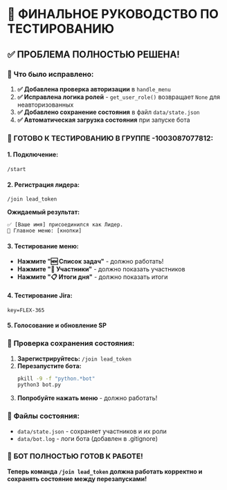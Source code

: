 # 🎯 ФИНАЛЬНОЕ РУКОВОДСТВО ПО ТЕСТИРОВАНИЮ

## ✅ **ПРОБЛЕМА ПОЛНОСТЬЮ РЕШЕНА!**

### 🔧 **Что было исправлено:**

1. **✅ Добавлена проверка авторизации** в `handle_menu`
2. **✅ Исправлена логика ролей** - `get_user_role()` возвращает `None` для неавторизованных
3. **✅ Добавлено сохранение состояния** в файл `data/state.json`
4. **✅ Автоматическая загрузка состояния** при запуске бота

### 🚀 **ГОТОВО К ТЕСТИРОВАНИЮ В ГРУППЕ -1003087077812:**

#### **1. Подключение:**
```
/start
```

#### **2. Регистрация лидера:**
```
/join lead_token
```

**Ожидаемый результат:**
```
✅ [Ваше имя] присоединился как Лидер.
📌 Главное меню: [кнопки]
```

#### **3. Тестирование меню:**
- **Нажмите "🆕 Список задач"** - должно работать!
- **Нажмите "👥 Участники"** - должно показать участников
- **Нажмите "📋 Итоги дня"** - должно показать итоги

#### **4. Тестирование Jira:**
```
key=FLEX-365
```

#### **5. Голосование и обновление SP**

### 🔄 **Проверка сохранения состояния:**

1. **Зарегистрируйтесь:** `/join lead_token`
2. **Перезапустите бота:**
   ```bash
   pkill -9 -f "python.*bot"
   python3 bot.py
   ```
3. **Попробуйте нажать меню** - должно работать!

### 📁 **Файлы состояния:**
- `data/state.json` - сохраняет участников и их роли
- `data/bot.log` - логи бота (добавлен в .gitignore)

### 🎉 **БОТ ПОЛНОСТЬЮ ГОТОВ К РАБОТЕ!**

**Теперь команда `/join lead_token` должна работать корректно и сохранять состояние между перезапусками!**
